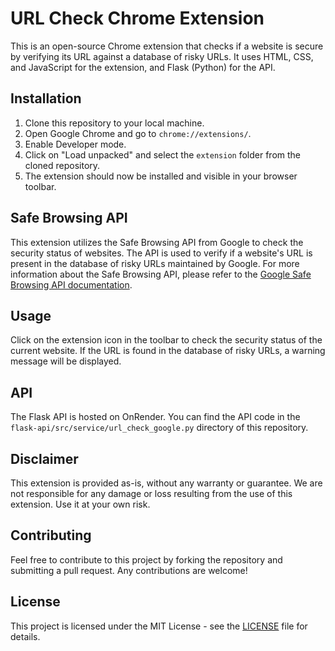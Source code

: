 # URL Check Chrome Extension

This is an open-source Chrome extension that checks if a website is secure by verifying its URL against a database of risky URLs. It uses HTML, CSS, and JavaScript for the extension, and Flask (Python) for the API.

## Installation

1. Clone this repository to your local machine.
2. Open Google Chrome and go to `chrome://extensions/`.
3. Enable Developer mode.
4. Click on "Load unpacked" and select the `extension` folder from the cloned repository.
5. The extension should now be installed and visible in your browser toolbar.

## Safe Browsing API

This extension utilizes the Safe Browsing API from Google to check the security status of websites. The API is used to verify if a website's URL is present in the database of risky URLs maintained by Google. For more information about the Safe Browsing API, please refer to the [Google Safe Browsing API documentation](https://developers.google.com/safe-browsing).


## Usage

Click on the extension icon in the toolbar to check the security status of the current website. If the URL is found in the database of risky URLs, a warning message will be displayed.

## API

The Flask API is hosted on OnRender. You can find the API code in the `flask-api/src/service/url_check_google.py` directory of this repository. 

## Disclaimer

This extension is provided as-is, without any warranty or guarantee. We are not responsible for any damage or loss resulting from the use of this extension. Use it at your own risk.

## Contributing

Feel free to contribute to this project by forking the repository and submitting a pull request. Any contributions are welcome!

## License

This project is licensed under the MIT License - see the [LICENSE](LICENSE) file for details.
